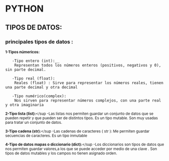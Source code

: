 
# PYTHON
## TIPOS DE DATOS:
### principales tipos de datos :

<sup>__1-Tipos númericos:__</sup>

       -Tipo entero (int):__    
        Representan todos los números enteros (positivos, negativos y 0), sin parte decimal.
              
       -Tipo real (float):     
        Reales (float) : Sirve para representar los números reales, tienen una parte decimal y otra decimal
              
       -Tipo numérico(complex):  
        Nos sirven para representar números complejos, con una parte real y otra imaginaria

<sup>__2-Tipo lista (list):__</sup 
       -Las listas nos permiten guardar un conjunto de datos que se pueden repetir y que pueden ser                               de distintos tipos. Es un tipo mutable. Son muy usadas para tratar un conjunto de datos.
    
<sup>__3-Tipo cadena (str):__</sup 
       -Las cadenas de caracteres ( str ): Me permiten guardar secuencias de caracteres. Es un tipo                               inmutable
    
<sup>__4-Tipo de datos mapas o diccionario (dict):__</sup
       -Los diccionarios son tipos de datos que nos permiten guardar valores,a los que se puede acceder
       por medio de una clave . Son tipos de datos mutables y los campos no tienen asignado orden.
